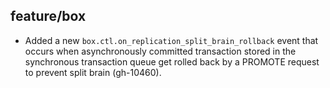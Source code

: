 ## feature/box

* Added a new `box.ctl.on_replication_split_brain_rollback` event that occurs
  when asynchronously committed transaction stored in the synchronous
  transaction queue get rolled back by a PROMOTE request to prevent split brain
  (gh-10460).
